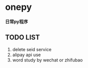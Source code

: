 # onepy
**日常py程序**
## TODO LIST
1. delete seid service
2. alipay api use
3. word study by wechat or zhifubao  
